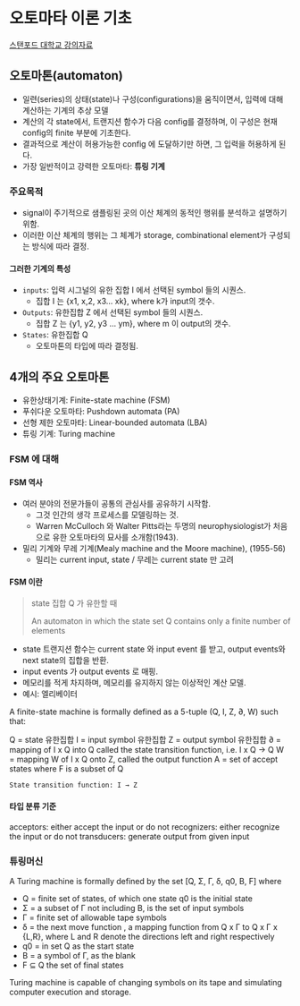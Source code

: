 # 오토마타 이론 기초

[스탠포드 대학교 강의자료](https://cs.stanford.edu/people/eroberts/courses/soco/projects/2004-05/automata-theory/basics.html)

## 오토마톤(automaton)

- 일련(series)의 상태(state)나 구성(configurations)을 움직이면서, 입력에 대해 계산하는 기계의 추상 모델
- 계산의 각 state에서, 트랜지션 함수가 다음 config를 결정하며, 이 구성은 현재 config의 finite 부분에 기초한다.
- 결과적으로 계산이 허용가능한 config 에 도달하기만 하면, 그 입력을 허용하게 된다.
- 가장 일반적이고 강력한 오토마타: **튜링 기계**

### 주요목적

- signal이 주기적으로 샘플링된 곳의 이산 체계의 동적인 행위를 분석하고 설명하기 위함.
- 이러한 이산 체계의 행위는 그 체계가 storage, combinational element가 구성되는 방식에 따라 결정.

#### 그러한 기계의 특성

- `inputs`: 입력 시그널의 유한 집합 I 에서 선택된 symbol 들의 시퀀스.
  - 집합 I 는 {x1, x,2, x3... xk}, where k가 input의 갯수.
- `Outputs`: 유한집합 Z 에서 선택된 symbol 들의 시퀀스.
  - 집합 Z 는 {y1, y2, y3 ... ym}, where m 이 output의 갯수.
- `States`: 유한집합 Q
  - 오토마톤의 타입에 따라 결정됨.

## 4개의 주요 오토마톤

- 유한상태기계: Finite-state machine (FSM)
- 푸쉬다운 오토마타: Pushdown automata (PA)
- 선형 제한 오토마타: Linear-bounded automata (LBA)
- 튜링 기계: Turing machine

### FSM 에 대해

#### FSM 역사

- 여러 분야의 전문가들이 공통의 관심사를 공유하기 시작함.
  - 그것 인간의 생각 프로세스를 모델링하는 것.
  - Warren McCulloch 와 Walter Pitts라는 두명의 neurophysiologist가 처음으로 유한 오토마타의 묘사를 소개함(1943).
- 밀리 기계와 무레 기계(Mealy machine and the Moore machine), (1955-56)
  - 밀리는 current input, state / 무레는 current state 만 고려

#### FSM 이란

> state 집합 Q 가 유한할 때
>
> An automaton in which the state set Q contains only a finite number of elements

- state 트랜지션 함수는 current state 와 input event 를 받고,
  output events와 next state의 집합을 반환.
- input events 가 output events 로 매핑.
- 메모리를 적게 차지하며, 메모리를 유지하지 않는 이상적인 계산 모델.
- 예시: 엘리베이터

A finite-state machine is formally defined as a 5-tuple (Q, I, Z, ∂, W) such that:

Q = state 유한집합
I = input symbol 유한집합
Z = output symbol 유한집합
∂ = mapping of I x Q into Q called the state transition function, i.e. I x Q → Q
W = mapping W of I x Q onto Z, called the output function
A = set of accept states where F is a subset of Q

`State transition function: I → Z`

#### 타입 분류 기준

acceptors: either accept the input or do not
recognizers: either recognize the input or do not
transducers: generate output from given input

### 튜링머신

A Turing machine is formally defined by the set [Q, Σ, Γ, δ, q0, B, F] where

- Q = finite set of states, of which one state q0 is the initial state
- Σ = a subset of Γ not including B, is the set of input symbols
- Γ = finite set of allowable tape symbols
- δ = the next move function , a mapping function from Q x Γ to Q x Γ x {L,R},
  where L and R denote the directions left and right respectively
- q0 = in set Q as the start state
- B = a symbol of Γ, as the blank
- F ⊆ Q the set of final states

Turing machine is capable of changing symbols on its tape and
simulating computer execution and storage.
